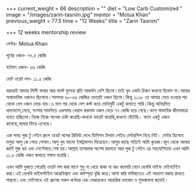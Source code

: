+++
current_weight = 66
description = ""
diet = "Low Carb Customized "
image = "/images/zarin-tasnim.jpg"
mentor = "Molua Khan"
previous_weight = 77.5
time = "12 Weeks"
title = "Zarin Tasnim"

+++
12 weeks mentorship review

মেন্টর- Molua Khan

পূর্বের ওজন- ৭৭.৫ কেজি

বর্তমান ওজন- ৬৬ কেজি

মোট ওয়েট লস- ১১.৫ কেজি

বরাবরই আমার মিস্টি খাবার আর ফাস্ট ফুডের প্রতি আকর্ষন বেশি ছিলো।তাই খুব একটা চিকন কখনো ছিলাম না।আবার অস্বাভাবিক ওজনও ছিলোনা।সবসময় ৬০-৬৫ কেজির ভেতরই ওজন ছিলো।কিন্তু ২০১৮ তে আমার মেয়ে হওয়ার পর থেকে বেশ ওজন বেড়ে যায়।৬ মাস পর থেকে বেশ কস্ট করে মোটামুটি একটু কমাতে পারি।কিন্তু অনিয়মিত খাদ্যভ্যাস,মেয়ে, সংসার সামলিয়ে একসময় খেয়াল করলাম ওজন বেড়ে ৭৭ কেজি হয়ে গেছে।ফলে স্বাভাবিক জীবনযাত্রা ব্যহত হচ্ছিলো।নিজে নিজে অনেক চেষ্টা করেছি-কখনো ডায়েট করেছি,কখনো হেঁটেছি। ফলে একটু ওজন কমেছে,আবার ফিরে এসেছে।

এক সময় লুজ টু গেইন গ্রুপে ওয়েট লসের রিভিউ দেখে ডিসিশন নিলাম পেইড মেন্টরশিপ নিয়ে নিই। মেন্টর হিসেবে মলুয়া আপু কে পেয়ে গেলাম।আপু খুব ভালো ইন্সট্রাকশন দিয়েছেন।আপুর কাছে সত্যিই আমি কৃতজ্ঞ।জুন থেকে আমার জার্নি শুরু হয় এবং সেপ্টেম্বরে শেষ হয়।আল্লাহ তাআলার অশেষ রহমতে আর লুজ টু গেইন এর সহযোগিতায় এখন আমি ১১.৫ কেজি ওজন কমাতে সক্ষম হয়েছি।

এখন আমি বুঝতে পেরেছি ওয়েট লস করা মানে শুধু না খেয়ে থাকা না বরং ক্যালরি মেনে হেলথি লাইফ মেইনটেইন করা।এই হেলথি লাইফস্টাইল আত্মবিশ্বাস এবং কর্মস্পৃহা বৃদ্ধি করে।আশা করি ভবিষ্যতেও এই অভ্যাস বজায় রাখতে পারবো।এবং সেইসাথে এই গ্রুপের সকল কর্ণধার এবং মেম্বারকেও আন্তরিক ধন্যবাদ ও শুভকামনা জানাই।